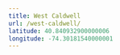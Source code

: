 ```yaml
---
title: West Caldwell
url: /west-caldwell/
latitude: 40.840932900000006
longitude: -74.30181540000001
---
```

